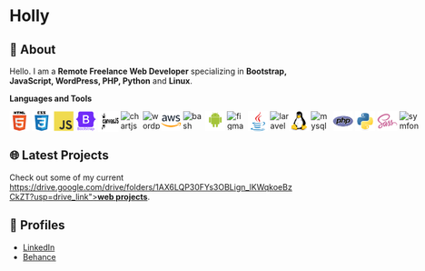 

<h1 align="left">Holly</h1>


<h2 align="left">👋 About</h2>

<p>Hello. I am a <strong>Remote Freelance Web Developer</strong> specializing in <strong>Bootstrap, JavaScript, WordPress, PHP, Python</strong>  and <strong>Linux</strong>.</p>

<p><strong>Languages and Tools</strong></p>
<p align="left" style="display:flex!important"> 
<img src="https://raw.githubusercontent.com/devicons/devicon/master/icons/html5/html5-original-wordmark.svg" title="HTML5" alt="html5" width="35" height="35"/> 
&nbsp;
<img src="https://raw.githubusercontent.com/devicons/devicon/master/icons/css3/css3-original-wordmark.svg" title="Css3" alt="css3" width="35" height="35"/> 
&nbsp;
<img src="https://raw.githubusercontent.com/devicons/devicon/master/icons/javascript/javascript-original.svg" title="Javascript" alt="javascript" width="35" height="35"/> 
&nbsp;
<img src="https://raw.githubusercontent.com/devicons/devicon/master/icons/bootstrap/bootstrap-plain-wordmark.svg" title="Bootstrap" alt="bootstrap" width="35" height="35"/> 
&nbsp;
<img src="https://raw.githubusercontent.com/Hardik0307/Hardik0307/master/assets/canvasjs-charts.svg" title="Canvasjs" alt="canvasjs" width="36" height="36"/> 
&nbsp;
<img src="https://www.chartjs.org/media/logo-title.svg" title="Chartjs" alt="chartjs" width="35" height="35"/> 
&nbsp;
<img src="https://github.com/user-attachments/assets/9393fa55-5080-4a30-bee9-f72524cc59bc" title="Wordpress" alt="wordpress" width="32" height="32"/> 
<img src="https://raw.githubusercontent.com/devicons/devicon/master/icons/amazonwebservices/amazonwebservices-original-wordmark.svg" alt="aws" title="AWS" width="35"        height="35"/> 
&nbsp;
<img src="https://www.vectorlogo.zone/logos/gnu_bash/gnu_bash-icon.svg" alt="bash" title="Bash" width="35" height="35"/> 
&nbsp;
<img src="https://raw.githubusercontent.com/devicons/devicon/master/icons/android/android-original-wordmark.svg" alt="android" title="Android"  width="35" height="35"/> 
&nbsp;
<img src="https://www.vectorlogo.zone/logos/figma/figma-icon.svg" title="Figma" alt="figma" width="33" height="33"/> 
&nbsp;
<img src="https://raw.githubusercontent.com/devicons/devicon/master/icons/java/java-original.svg" title="Java" alt="java" width="35" height="35"/>
&nbsp;
<img src="https://github.com/user-attachments/assets/95a68628-553b-46fc-a6bd-da8eff3328de" title="Laravel" alt="laravel" width="33" height="33"/> 
<br>
<img src="https://raw.githubusercontent.com/devicons/devicon/master/icons/linux/linux-original.svg" title="Linux" alt="linux" width="35" height="35"/> 
&nbsp;
<img src="https://github.com/user-attachments/assets/5ddc9bce-b4c0-4278-bbeb-3baa7e67297e"title="mysql" alt="mysql" width="35" height="35"/> 
&nbsp;
<img src="https://raw.githubusercontent.com/devicons/devicon/master/icons/php/php-original.svg" title="PHP" alt="php" width="35" height="35"/>  
&nbsp;
<img src="https://raw.githubusercontent.com/devicons/devicon/master/icons/python/python-original.svg" title="Python" alt="python" width="35" height="35"/> 
&nbsp;
<img src="https://raw.githubusercontent.com/devicons/devicon/master/icons/sass/sass-original.svg" title="Sass" alt="sass" width="35" height="35"/>
&nbsp;
<img src="https://symfony.com/logos/symfony_black_03.svg" title="Symfony" alt="symfony" width="35" height="35"/> 
&nbsp;
</p>



<h2 align="left">
🌐 Latest Projects
</h2>
<p>Check out some of my current <a href=<img width="72" height="72" alt="image" src="https://github.com/user-attachments/assets/712723ed-c51c-4517-a67b-a123da769d06" />
https://drive.google.com/drive/folders/1AX6LQP30FYs3OBLign_lKWqkoeBzCkZT?usp=drive_link"><strong>web projects</strong></a>.</p>


<h2 align="left">
📌 Profiles
</h2>
<ul dir="auto">
<li><a href="https://www.linkedin.com/in/holly-nicholson-559447107/">LinkedIn</a></li>
<li><a href="https://www.behance.net/hollynicholson1">Behance</a></li>
  
</ul>
</ul>
